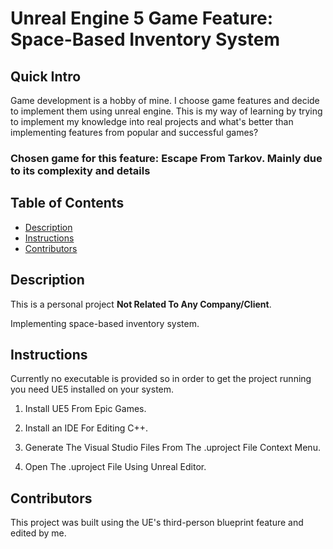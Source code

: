 # Unreal Engine 5 Game Feature: Space-Based Inventory System

## Quick Intro

Game development is a hobby of mine. I choose game features and decide to implement them using unreal engine.
This is my way of learning by trying to implement my knowledge into real projects and what's better than implementing
features from popular and successful games?

### Chosen game for this feature: Escape From Tarkov. Mainly due to its **complexity and details**

## Table of Contents

- [Description](#Description)
- [Instructions](#instructions)
- [Contributors](#Contributors)

## Description

This is a personal project **Not Related To Any Company/Client**.

Implementing space-based inventory system.

## Instructions

Currently no executable is provided so in order to get the project running you need UE5 installed on your system.

1. Install UE5 From Epic Games.

2. Install an IDE For Editing C++.

3. Generate The Visual Studio Files From The .uproject File Context Menu.

4. Open The .uproject File Using Unreal Editor.

## Contributors

This project was built using the UE's third-person blueprint feature and edited by me.
